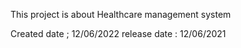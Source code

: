 This project is about Healthcare management system

Created date ; 12/06/2022
release date : 12/06/2021